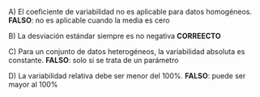 A) El coeficiente de variabilidad no es aplicable para datos homogéneos. 
	**FALSO**: no es aplicable cuando la media es cero 
	
B) La desviación estándar siempre es no negativa
	**CORREECTO**
	
C) Para un conjunto de datos heterogéneos, la variabilidad absoluta es constante.
	**FALSO**: solo si se trata de un parámetro 
	
D) La variabilidad relativa debe ser menor del 100%.
  **FALSO**: puede ser mayor al 100%